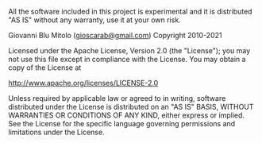 All the software included in this project is experimental and it is distributed "AS IS" without any warranty, use it at your own risk.

Giovanni Blu Mitolo (gioscarab@gmail.com) Copyright 2010-2021

Licensed under the Apache License, Version 2.0 (the "License"); you may not use this file except in compliance with the License. You may obtain a copy of the License at

 http://www.apache.org/licenses/LICENSE-2.0

Unless required by applicable law or agreed to in writing, software distributed under the License is distributed on an "AS IS" BASIS, WITHOUT WARRANTIES OR CONDITIONS OF ANY KIND, either express or implied. See the License for the specific language governing permissions and limitations under the License.
